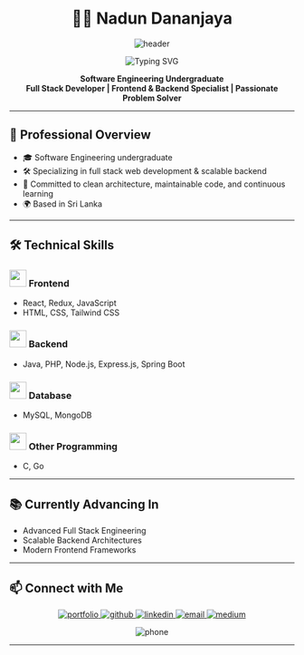 <h1 align="center">👨‍💻 Nadun Dananjaya</h1>

<p align="center">
  <img src="https://capsule-render.vercel.app/api?type=rect&color=0:181818,100:23272f&height=120&section=header&text=Welcome%20to%20My%20Coding%20Lab&fontColor=fff&fontSize=32&animation=fadeIn&background=glassy" alt="header"/>
</p>

<p align="center">
  <img src="https://readme-typing-svg.demolab.com?font=Fira+Code&pause=1000&color=00D8FF&center=true&width=600&lines=Turning+ideas+into+robust+software+solutions.;Crafting+clean%2C+efficient+code+with+modern+tools.;Building+the+future%2C+one+feature+at+a+time." alt="Typing SVG" />
</p>

<p align="center">
  <b>Software Engineering Undergraduate<br>
  Full Stack Developer | Frontend & Backend Specialist | Passionate Problem Solver</b>
</p>

---

## 🏢 Professional Overview

- 🎓 Software Engineering undergraduate
- 🛠️ Specializing in full stack web development & scalable backend
- 🚀 Committed to clean architecture, maintainable code, and continuous learning
- 🌍 Based in Sri Lanka

---

## 🛠️ Technical Skills

### <img src="https://skillicons.dev/icons?i=react,redux,js,html,css,tailwind&theme=dark" height="30"/> **Frontend**
- React, Redux, JavaScript
- HTML, CSS, Tailwind CSS

### <img src="https://skillicons.dev/icons?i=java,php,nodejs,express,spring&theme=dark" height="30"/> **Backend**
- Java, PHP, Node.js, Express.js, Spring Boot

### <img src="https://skillicons.dev/icons?i=mysql,mongodb&theme=dark" height="30"/> **Database**
- MySQL, MongoDB

### <img src="https://skillicons.dev/icons?i=c,go&theme=dark" height="30"/> **Other Programming**
- C, Go

---

## 📚 Currently Advancing In

- Advanced Full Stack Engineering
- Scalable Backend Architectures
- Modern Frontend Frameworks

---

## 📫 Connect with Me

<p align="center">
  <a href="https://portfolio-new-git-main-wgnaduns-projects.vercel.app/" target="_blank">
    <img src="https://img.shields.io/badge/Portfolio-23272f?style=for-the-badge&logo=vercel&logoColor=white" alt="portfolio" />
  </a>
  <a href="https://github.com/wgnadun" target="_blank">
    <img src="https://img.shields.io/badge/GitHub-23272f?style=for-the-badge&logo=github&logoColor=white" alt="github" />
  </a>
  <a href="https://www.linkedin.com/in/nadun-dananjaya-8bb552296/" target="_blank">
    <img src="https://img.shields.io/badge/LinkedIn-23272f?style=for-the-badge&logo=linkedin&logoColor=white" alt="linkedin" />
  </a>
  <a href="mailto:wgnadundananjaya@gmail.com" target="_blank">
    <img src="https://img.shields.io/badge/Email-23272f?style=for-the-badge&logo=gmail&logoColor=white" alt="email" />
  </a>
  <a href="https://medium.com/@wgnadundananjaya" target="_blank">
    <img src="https://img.shields.io/badge/Medium-23272f?style=for-the-badge&logo=medium&logoColor=white" alt="medium" />
  </a>
</p>

<p align="center">
  <img src="https://img.shields.io/badge/Phone-94%20740056634-23272f?style=flat-square&logo=phone&logoColor=white" alt="phone" />
</p>

---
